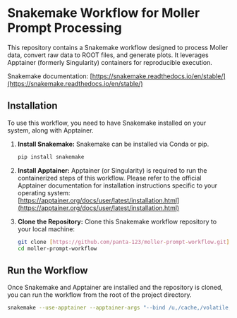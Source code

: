 # Snakemake Workflow for Moller Prompt Processing

This repository contains a Snakemake workflow designed to process Moller data, convert raw data to ROOT files, and generate plots. It leverages Apptainer (formerly Singularity) containers for reproducible execution.

Snakemake documentation: [https://snakemake.readthedocs.io/en/stable/](https://snakemake.readthedocs.io/en/stable/)

## Installation

To use this workflow, you need to have Snakemake installed on your system, along with Apptainer.

1.  **Install Snakemake:**
    Snakemake can be installed via Conda or pip.
    ```bash
    pip install snakemake
    ```

2.  **Install Apptainer:**
    Apptainer (or Singularity) is required to run the containerized steps of this workflow. Please refer to the official Apptainer documentation for installation instructions specific to your operating system: [https://apptainer.org/docs/user/latest/installation.html](https://apptainer.org/docs/user/latest/installation.html)

3.  **Clone the Repository:**
    Clone this Snakemake workflow repository to your local machine:

    ```bash
    git clone [https://github.com/panta-123/moller-prompt-workflow.git](https://github.com/panta-123/moller-prompt-workflow.git) # 
    cd moller-prompt-workflow
    ```

## Run the Workflow

Once Snakemake and Apptainer are installed and the repository is cloned, you can run the workflow from the root of the project directory.

```bash
snakemake --use-apptainer --apptainer-args "--bind /u,/cache,/volatile,/scratch,/work,/w"
```